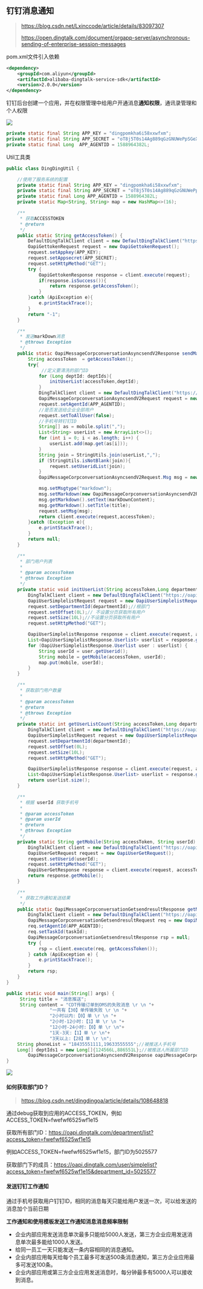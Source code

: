 ## 钉钉消息通知

> https://blog.csdn.net/Lxinccode/article/details/83097307
>
> https://open.dingtalk.com/document/orgapp-server/asynchronous-sending-of-enterprise-session-messages

pom.xml文件引入依赖

```xml
<dependency>
    <groupId>com.aliyun</groupId>
    <artifactId>alibaba-dingtalk-service-sdk</artifactId>
    <version>2.0.0</version>
</dependency>
```

钉钉后台创建一个应用，并在权限管理中给用户开通消息**通知权限**，通讯录管理和个人权限

![](https://note.youdao.com/yws/api/personal/file/7A37706496A7449E88E84F110B707935?method=download&shareKey=388033b9d25ac0c6b345af689539005a)

```java
private static final String APP_KEY = "dingpomkha6i58xxwfxm";
private static final String APP_SECRET = "oT8j5T0s14Ag889qGzGNUWePpSGeXIEog9wRvdfuQxynVJDVSb1";
private static final Long  APP_AGENTID = 1588964382L;
```

Util工具类

```java
public class DingDingUtil {

    //使用了服务系统的配置
    private static final String APP_KEY = "dingpomkha6i58xxwfxm";
    private static final String APP_SECRET = "oT8j5T0s14Ag889qGzGNUWePpSGeXIEog9wRvdfuQxynVJDVSb1";
    private static final Long APP_AGENTID = 1588964382L;
    private static Map<String, String> map = new HashMap<>(16);

    /**
     * 获取ACCESSTOKEN
     * @return
     */
    public static String getAccessToken() {
        DefaultDingTalkClient client = new DefaultDingTalkClient("https://oapi.dingtalk.com/gettoken");
        OapiGettokenRequest request = new OapiGettokenRequest();
        request.setAppkey(APP_KEY);
        request.setAppsecret(APP_SECRET);
        request.setHttpMethod("GET");
        try {
            OapiGettokenResponse response = client.execute(request);
            if(response.isSuccess()){
                return response.getAccessToken();
            }
        }catch (ApiException e){
            e.printStackTrace();
        }
        return "-1";
    }

    /**
     * 发送markDown消息
     * @throws Exception
     */
    public static OapiMessageCorpconversationAsyncsendV2Response sendMarkDownMsg(String mobile, String title, String markDownContent,Long[] deptIds){
        String accessToken  = getAccessToken();
        try{
             //定义要清洗的部门ID
            for (Long deptId: deptIds){
                initUserList(accessToken,deptId);
            }
            DingTalkClient client = new DefaultDingTalkClient("https://oapi.dingtalk.com/topapi/message/corpconversation/asyncsend_v2");
            OapiMessageCorpconversationAsyncsendV2Request request = new OapiMessageCorpconversationAsyncsendV2Request();
            request.setAgentId(APP_AGENTID);
            //是否发送给企业全部用户
            request.setToAllUser(false);
            //手机号转钉钉ID
            String[] as = mobile.split(",");
            List<String> userList = new ArrayList<>();
            for (int i = 0; i < as.length; i++) {
                userList.add(map.get(as[i]));
            }
            String join = StringUtils.join(userList,",");
            if (StringUtils.isNotBlank(join)){
                request.setUseridList(join);
            }
            OapiMessageCorpconversationAsyncsendV2Request.Msg msg = new OapiMessageCorpconversationAsyncsendV2Request.Msg();

            msg.setMsgtype("markdown");
            msg.setMarkdown(new OapiMessageCorpconversationAsyncsendV2Request.Markdown());
            msg.getMarkdown().setText(markDownContent);
            msg.getMarkdown().setTitle(title);
            request.setMsg(msg);
            return client.execute(request,accessToken);
        }catch (Exception e){
            e.printStackTrace();
        }
        return null;
    }

    /**
     * 部门用户列表
     *
     * @param accessToken
     * @throws Exception
     */
    private static void initUserList(String accessToken,Long departmentId) throws Exception {
        DingTalkClient client = new DefaultDingTalkClient("https://oapi.dingtalk.com/user/simplelist");
        OapiUserSimplelistRequest request = new OapiUserSimplelistRequest();
        request.setDepartmentId(departmentId);//根部门
        request.setOffset(0L);// 不设置分页获取所有用户
        request.setSize(10L);//不设置分页获取所有用户
        request.setHttpMethod("GET");

        OapiUserSimplelistResponse response = client.execute(request, accessToken);
        List<OapiUserSimplelistResponse.Userlist> userlist = response.getUserlist();
        for (OapiUserSimplelistResponse.Userlist user : userlist) {
            String userId = user.getUserid();
            String mobile = getMobile(accessToken, userId);
            map.put(mobile, userId);
        }
    }

    /**
     * 获取部门用户数量
     *
     * @param accessToken
     * @return
     * @throws Exception
     */
    private static int getUserListCount(String accessToken,Long departmentId) throws Exception {
        DingTalkClient client = new DefaultDingTalkClient("https://oapi.dingtalk.com/user/simplelist");
        OapiUserSimplelistRequest request = new OapiUserSimplelistRequest();
        request.setDepartmentId(departmentId);
        request.setOffset(0L);
        request.setSize(10L);
        request.setHttpMethod("GET");

        OapiUserSimplelistResponse response = client.execute(request, accessToken);
        List<OapiUserSimplelistResponse.Userlist> userlist = response.getUserlist();
        return userlist.size();
    }

    /**
     * 根据 userId 获取手机号
     *
     * @param accessToken
     * @param userId
     * @return
     * @throws Exception
     */
    private static String getMobile(String accessToken, String userId) throws Exception {
        DingTalkClient client = new DefaultDingTalkClient("https://oapi.dingtalk.com/user/get");
        OapiUserGetRequest request = new OapiUserGetRequest();
        request.setUserid(userId);
        request.setHttpMethod("GET");
        OapiUserGetResponse response = client.execute(request, accessToken);
        return response.getMobile();
    }

    /**
     * 获取工作通知发送结果
     */
    public static OapiMessageCorpconversationGetsendresultResponse getMsgResult(Long taskId){
        DingTalkClient client = new DefaultDingTalkClient("https://oapi.dingtalk.com/topapi/message/corpconversation/getsendresult");
        OapiMessageCorpconversationGetsendresultRequest req = new OapiMessageCorpconversationGetsendresultRequest();
        req.setAgentId(APP_AGENTID);
        req.setTaskId(taskId);
        OapiMessageCorpconversationGetsendresultResponse rsp = null;
        try {
            rsp = client.execute(req, getAccessToken());
        } catch (ApiException e) {
            e.printStackTrace();
        }
        return rsp;
    }
}
```

```java
public static void main(String[] args) {
     String title = "消息推送";
     String content = "CDT传输订单到OMS的失败消息 \r \n "+
                "一共有【30】单传输失败 \r \n "+
                "2小时以内:【0】单 \r \n "+
                "2小时-12小时:【1】单 \r \n "+
                "12小时-24小时:【0】单 \r \n"+
                "1天-3天:【1】单 \r \n"+
                "3天以上:【28】单 \r \n";
    String phoneList = "18435551111,19633555555";//被推送人手机号
    Long[] deptIds1 = new Long[]{124566L,886551L};//被推送人所属部门ID
        OapiMessageCorpconversationAsyncsendV2Response oapiMessageCorpconversationAsyncsendV2Response = DingDingUtil.sendMarkDownMsg(phoneList,title,content,deptIds);
}
```

![](https://note.youdao.com/yws/api/personal/file/C584F73076BC4AD7B8B2D4F59903B8B7?method=download&shareKey=ff6a033d856de33661f07f293da2ed01)

#### 如何获取部门ID？

> https://blog.csdn.net/dingdingoa/article/details/108648818

通过debug获取到应用的ACCESS_TOKEN，例如ACCESS_TOKEN=fwefwf6525wf1e15

获取所有部门ID：https://oapi.dingtalk.com/department/list?access_token=fwefwf6525wf1e15

例如ACCESS_TOKEN=fwefwf6525wf1e15，部门ID为5025577

获取部门下的成员：https://oapi.dingtalk.com/user/simplelist?access_token=fwefwf6525wf1e15&department_id=5025577

#### 发送钉钉工作通知

通过手机号获取用户钉钉ID，相同的消息每天只能给用户发送一次，可以给发送的消息加个当前日期

**工作通知和使用模板发送工作通知消息消息频率限制**

- 企业内部应用发送消息单次最多只能给5000人发送，第三方企业应用发送消息单次最多能给1000人发送。
- 给同一员工一天只能发送一条内容相同的消息通知。
- 企业内部应用每天给每个员工最多可发送500条消息通知，第三方企业应用最多可发送100条。
- 企业内部应用或第三方企业应用发送消息时，每分钟最多有5000人可以接收到消息。
